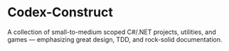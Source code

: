 # Codex-Construct
A collection of small-to-medium scoped C#/.NET projects, utilities, and games — emphasizing great design, TDD, and rock-solid documentation.
